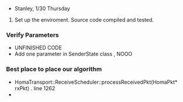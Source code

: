 - Stanley, 1/30 Thursday 

1. Set up the enviroment. Source code compiled and tested. 

### Verify Parameters
  - UNFINISHED CODE
  - Add one parameter  in SenderState class , NOOO
  
### Best place to place our algorithm 
  - HomaTransport::ReceiveScheduler::processReceivedPkt(HomaPkt* rxPkt) .  line 1262 
  - 
